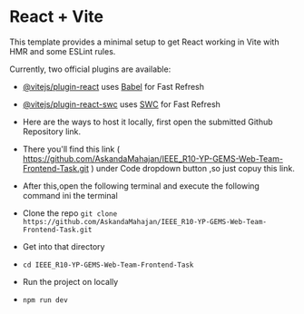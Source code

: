 # React + Vite

This template provides a minimal setup to get React working in Vite with HMR and some ESLint rules.

Currently, two official plugins are available:

- [@vitejs/plugin-react](https://github.com/vitejs/vite-plugin-react/blob/main/packages/plugin-react/README.md) uses [Babel](https://babeljs.io/) for Fast Refresh
- [@vitejs/plugin-react-swc](https://github.com/vitejs/vite-plugin-react-swc) uses [SWC](https://swc.rs/) for Fast Refresh

- Here are the ways to host it locally, first open the submitted Github Repository link.
- There you'll find this link ( https://github.com/AskandaMahajan/IEEE_R10-YP-GEMS-Web-Team-Frontend-Task.git ) under Code dropdown button ,so just copuy this link.
- After this,open the following terminal and execute the following command ini the terminal

- Clone the repo
 `git clone https://github.com/AskandaMahajan/IEEE_R10-YP-GEMS-Web-Team-Frontend-Task.git`

- Get into that directory
-  `cd IEEE_R10-YP-GEMS-Web-Team-Frontend-Task`

-  Run the project on locally
-  `npm run dev`
